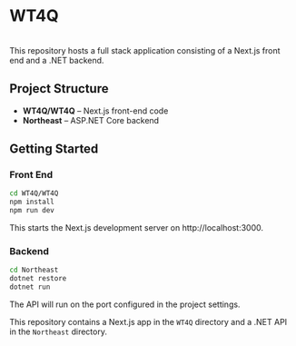 # WT4Q

\
This repository hosts a full stack application consisting of a Next.js front end and a .NET backend.

## Project Structure

- **WT4Q/WT4Q** – Next.js front-end code
- **Northeast** – ASP.NET Core backend

## Getting Started

### Front End

```bash
cd WT4Q/WT4Q
npm install
npm run dev
```

This starts the Next.js development server on http://localhost:3000.

### Backend

```bash
cd Northeast
dotnet restore
dotnet run
```

The API will run on the port configured in the project settings.

This repository contains a Next.js app in the `WT4Q` directory and a .NET API in the `Northeast` directory.
